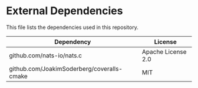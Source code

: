 # External Dependencies

This file lists the dependencies used in this repository.

| Dependency | License |
|-|-|
| github.com/nats-io/nats.c | Apache License 2.0 |
| github.com/JoakimSoderberg/coveralls-cmake | MIT |
